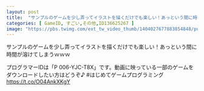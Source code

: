 ```yaml
---
layout: post
title:  "サンプルのゲームを少し弄ってイラストを描くだけでも楽しい！あっという間に時間が溶けてしまうｗｗｗ"
categories: [ GameID, すごい,その他,ID136625267 ]
image: "https://pbs.twimg.com/ext_tw_video_thumb/1404027677883854848/pu/img/64KdwpCgdtvs-B55.jpg"
---
```

サンプルのゲームを少し弄ってイラストを描くだけでも楽しい！あっという間に時間が溶けてしまうｗｗｗ

プログラマーIDは「P 006-YJC-T8X」です。動画に映っている一部のゲームをダウンロードしたい方はどうぞ♪ #はじめてゲームプログラミング https://t.co/O04AnkXKgY
